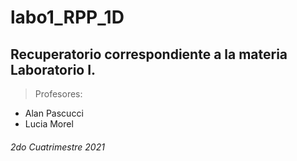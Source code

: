 # labo1_RPP_1D
## Recuperatorio correspondiente a la materia Laboratorio I. 
> Profesores:
-  Alan Pascucci
-  Lucia Morel
###### 2do Cuatrimestre 2021
